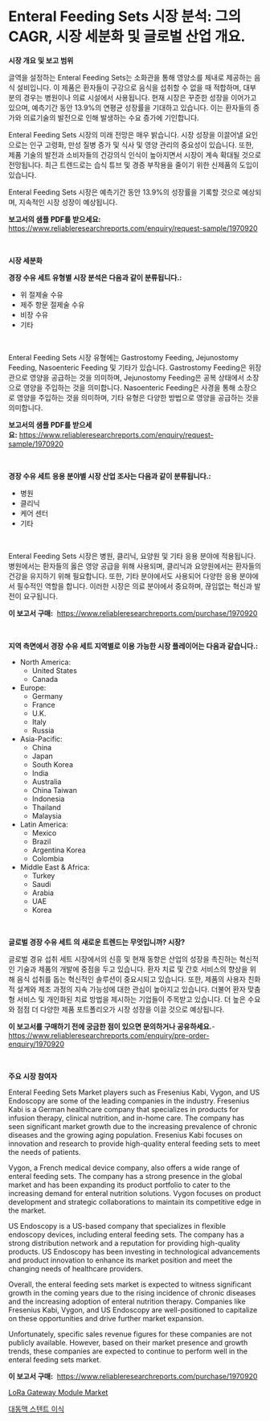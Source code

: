 <p><h1>Enteral Feeding Sets 시장 분석: 그의 CAGR, 시장 세분화 및 글로벌 산업 개요.</h1></p><p><strong>시장 개요 및 보고 범위</strong></p>
<p><p>글역을 설정하는 Enteral Feeding Sets는 소화관을 통해 영양소를 체내로 제공하는 음식 설비입니다. 이 제품은 환자들이 구강으로 음식을 섭취할 수 없을 때 적합하며, 대부분의 경우는 병원이나 의료 시설에서 사용됩니다. 현재 시장은 꾸준한 성장을 이어가고 있으며, 예측기간 동안 13.9%의 연평균 성장률을 기대하고 있습니다. 이는 환자들의 증가와 의료기술의 발전으로 인해 발생하는 수요 증가에 기인합니다.</p><p>Enteral Feeding Sets 시장의 미래 전망은 매우 밝습니다. 시장 성장을 이끌어낼 요인으로는 인구 고령화, 만성 질병 증가 및 식사 및 영양 관리의 중요성이 있습니다. 또한, 제품 기술의 발전과 소비자들의 건강의식 인식이 높아지면서 시장이 계속 확대될 것으로 전망됩니다. 최근 트렌드로는 습식 튜브 및 경증 부작용을 줄이기 위한 신제품의 도입이 있습니다.</p><p>Enteral Feeding Sets 시장은 예측기간 동안 13.9%의 성장률을 기록할 것으로 예상되며, 지속적인 시장 성장이 예상됩니다.</p></p>
<p><strong>보고서의 샘플 PDF를 받으세요:</strong> <a href="https://www.reliableresearchreports.com/enquiry/request-sample/1970920">https://www.reliableresearchreports.com/enquiry/request-sample/1970920</a></p>
<p>&nbsp;</p>
<p><strong>시장 세분화</strong></p>
<p><strong>경장 수유 세트 유형별 시장 분석은 다음과 같이 분류됩니다.:</strong></p>
<p><ul><li>위 절제술 수유</li><li>제주 항문 절제술 수유</li><li>비장 수유</li><li>기타</li></ul></p>
<p>&nbsp;</p>
<p><p>Enteral Feeding Sets 시장 유형에는 Gastrostomy Feeding, Jejunostomy Feeding, Nasoenteric Feeding 및 기타가 있습니다. Gastrostomy Feeding은 위장 관으로 영양을 공급하는 것을 의미하며, Jejunostomy Feeding은 공복 상태에서 소장으로 영양을 주입하는 것을 의미합니다. Nasoenteric Feeding은 사경을 통해 소장으로 영양을 주입하는 것을 의미하며, 기타 유형은 다양한 방법으로 영양을 공급하는 것을 의미합니다.</p></p>
<p><strong>보고서의 샘플 PDF를 받으세요:</strong>&nbsp;<a href="https://www.reliableresearchreports.com/enquiry/request-sample/1970920">https://www.reliableresearchreports.com/enquiry/request-sample/1970920</a></p>
<p>&nbsp;</p>
<p><strong> 경장 수유 세트 응용 분야별 시장 산업 조사는 다음과 같이 분류됩니다.:</strong></p>
<p><ul><li>병원</li><li>클리닉</li><li>케어 센터</li><li>기타</li></ul></p>
<p>&nbsp;</p>
<p><p>Enteral Feeding Sets 시장은 병원, 클리닉, 요양원 및 기타 응용 분야에 적용됩니다. 병원에서는 환자들의 옳은 영양 공급을 위해 사용되며, 클리닉과 요양원에서는 환자들의 건강을 유지하기 위해 필요합니다. 또한, 기타 분야에서도 사용되어 다양한 응용 분야에서 필수적인 역할을 합니다. 이러한 시장은 의료 분야에서 중요하며, 끊임없는 혁신과 발전이 요구됩니다.</p></p>
<p><strong>이 보고서 구매:</strong>&nbsp; <a href="https://www.reliableresearchreports.com/purchase/1970920">https://www.reliableresearchreports.com/purchase/1970920</a></p>
<p>&nbsp;</p>
<p><strong>지역 측면에서 경장 수유 세트 지역별로 이용 가능한 시장 플레이어는 다음과 같습니다.:</strong></p>
<p><ul>
    <li>
        North America:
        <ul>
            <li>United States</li>
            <li>Canada</li>
        </ul>
    </li>
    <li>
        Europe:
        <ul>
            <li>Germany</li>
            <li>France</li>
            <li>U.K.</li>
            <li>Italy</li>
            <li>Russia</li>
        </ul>
    </li>
    <li>
        Asia-Pacific:
        <ul>
            <li>China</li>
            <li>Japan</li>
            <li>South Korea</li>
            <li>India</li>
            <li>Australia</li>
            <li>China Taiwan</li>
            <li>Indonesia</li>
            <li>Thailand</li>
            <li>Malaysia</li>
        </ul>
    </li>
    <li>
        Latin America:
        <ul>
            <li>Mexico</li>
            <li>Brazil</li>
            <li>Argentina Korea</li>
            <li>Colombia</li>
        </ul>
    </li>
    <li>
        Middle East & Africa:
        <ul>
            <li>Turkey</li>
            <li>Saudi</li>
            <li>Arabia</li>
            <li>UAE</li>
            <li>Korea</li>
        </ul>
    </li>
    </ul></p>
<p>&nbsp;</p>
<p><strong>글로벌 경장 수유 세트 의 새로운 트렌드는 무엇입니까? 시장?</strong></p>
<p><p>글로벌 경유 섭취 세트 시장에서의 신흥 및 현재 동향은 산업의 성장을 촉진하는 혁신적인 기술과 제품의 개발에 중점을 두고 있습니다. 환자 치료 및 간호 서비스의 향상을 위해 음식 섭취를 돕는 혁신적인 솔루션이 중요시되고 있습니다. 또한, 제품의 사용자 친화적 설계와 제조 과정의 지속 가능성에 대한 관심이 높아지고 있습니다. 더불어 환자 맞춤형 서비스 및 개인화된 치료 방법을 제시하는 기업들이 주목받고 있습니다. 더 높은 수요와 점점 더 다양한 제품 포트폴리오가 시장 성장을 이끌 것으로 예상됩니다.</p></p>
<p><strong>이 보고서를 구매하기 전에 궁금한 점이 있으면 문의하거나 공유하세요.</strong>- <a href="https://www.reliableresearchreports.com/enquiry/pre-order-enquiry/1970920">https://www.reliableresearchreports.com/enquiry/pre-order-enquiry/1970920</a></p>
<p>&nbsp;</p>
<p><strong>주요 시장 참여자</strong></p>
<p><p>Enteral Feeding Sets Market players such as Fresenius Kabi, Vygon, and US Endoscopy are some of the leading companies in the industry. Fresenius Kabi is a German healthcare company that specializes in products for infusion therapy, clinical nutrition, and in-home care. The company has seen significant market growth due to the increasing prevalence of chronic diseases and the growing aging population. Fresenius Kabi focuses on innovation and research to provide high-quality enteral feeding sets to meet the needs of patients.</p><p>Vygon, a French medical device company, also offers a wide range of enteral feeding sets. The company has a strong presence in the global market and has been expanding its product portfolio to cater to the increasing demand for enteral nutrition solutions. Vygon focuses on product development and strategic collaborations to maintain its competitive edge in the market.</p><p>US Endoscopy is a US-based company that specializes in flexible endoscopy devices, including enteral feeding sets. The company has a strong distribution network and a reputation for providing high-quality products. US Endoscopy has been investing in technological advancements and product innovation to enhance its market position and meet the changing needs of healthcare providers.</p><p>Overall, the enteral feeding sets market is expected to witness significant growth in the coming years due to the rising incidence of chronic diseases and the increasing adoption of enteral nutrition therapy. Companies like Fresenius Kabi, Vygon, and US Endoscopy are well-positioned to capitalize on these opportunities and drive further market expansion.</p><p>Unfortunately, specific sales revenue figures for these companies are not publicly available. However, based on their market presence and growth trends, these companies are expected to continue to perform well in the enteral feeding sets market.</p></p>
<p><strong>이 보고서 구매:</strong>&nbsp;&nbsp;<a href="https://www.reliableresearchreports.com/purchase/1970920">https://www.reliableresearchreports.com/purchase/1970920</a></p>
<p><p><a href="https://github.com/ChiragRP21/Market-Research-Report-List-3/blob/main/lora-gateway-module-market.md">LoRa Gateway Module Market</a></p><p><a href="https://medium.com/@arthuralety6767836754/%EB%8C%80%EB%8F%99%EB%A7%A5-%EC%8A%A4%ED%85%90%ED%8A%B8-%EA%B7%B8%EB%9E%98%ED%94%84-%EC%8B%9C%EC%9E%A5-%EC%A0%84%EB%A7%9D-%EC%82%B0%EC%97%85-%EA%B0%9C%EC%9A%94-%EB%B0%8F-%EC%98%88%EC%B8%A1-2024%EB%85%84%EB%B6%80%ED%84%B0-2031%EB%85%84%EA%B9%8C%EC%A7%80-a9cccd919157">대동맥 스텐트 이식</a></p></p>
